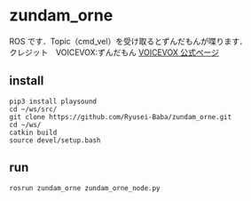 # zundam_orne
ROS です．Topic（cmd_vel）を受け取るとずんだもんが喋ります．</br>
クレジット　VOICEVOX:ずんだもん [VOICEVOX 公式ページ](https://voicevox.hiroshiba.jp/)</br>


## install
```
pip3 install playsound
cd ~/ws/src/
git clone https://github.com/Ryusei-Baba/zundam_orne.git
cd ~/ws/
catkin build
source devel/setup.bash
```

## run
```
rosrun zundam_orne zundam_orne_node.py
```
